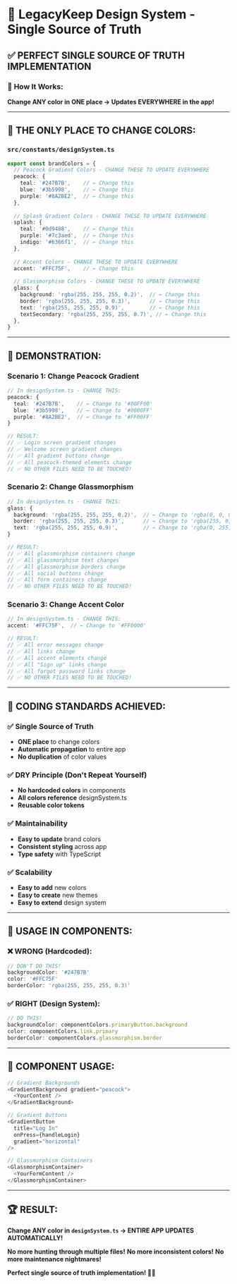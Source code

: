 # 🎨 LegacyKeep Design System - Single Source of Truth

## ✅ **PERFECT SINGLE SOURCE OF TRUTH IMPLEMENTATION**

### 🎯 **How It Works:**

**Change ANY color in ONE place → Updates EVERYWHERE in the app!**

---

## 📍 **THE ONLY PLACE TO CHANGE COLORS:**

### `src/constants/designSystem.ts`

```typescript
export const brandColors = {
  // Peacock Gradient Colors - CHANGE THESE TO UPDATE EVERYWHERE
  peacock: {
    teal: '#247B7B',    // ← Change this
    blue: '#3b5998',    // ← Change this  
    purple: '#8A2BE2',  // ← Change this
  },
  
  // Splash Gradient Colors - CHANGE THESE TO UPDATE EVERYWHERE
  splash: {
    teal: '#0d9488',    // ← Change this
    purple: '#7c3aed',  // ← Change this
    indigo: '#6366f1',  // ← Change this
  },
  
  // Accent Colors - CHANGE THESE TO UPDATE EVERYWHERE
  accent: '#FFC75F',    // ← Change this
  
  // Glassmorphism Colors - CHANGE THESE TO UPDATE EVERYWHERE
  glass: {
    background: 'rgba(255, 255, 255, 0.2)',  // ← Change this
    border: 'rgba(255, 255, 255, 0.3)',      // ← Change this
    text: 'rgba(255, 255, 255, 0.9)',        // ← Change this
    textSecondary: 'rgba(255, 255, 255, 0.7)', // ← Change this
  },
}
```

---

## 🚀 **DEMONSTRATION:**

### **Scenario 1: Change Peacock Gradient**
```typescript
// In designSystem.ts - CHANGE THIS:
peacock: {
  teal: '#247B7B',    // ← Change to '#00FF00'
  blue: '#3b5998',    // ← Change to '#0000FF'  
  purple: '#8A2BE2',  // ← Change to '#FF00FF'
}

// RESULT: 
// ✅ Login screen gradient changes
// ✅ Welcome screen gradient changes  
// ✅ All gradient buttons change
// ✅ All peacock-themed elements change
// ✅ NO OTHER FILES NEED TO BE TOUCHED!
```

### **Scenario 2: Change Glassmorphism**
```typescript
// In designSystem.ts - CHANGE THIS:
glass: {
  background: 'rgba(255, 255, 255, 0.2)',  // ← Change to 'rgba(0, 0, 0, 0.5)'
  border: 'rgba(255, 255, 255, 0.3)',      // ← Change to 'rgba(255, 0, 0, 0.8)'
  text: 'rgba(255, 255, 255, 0.9)',        // ← Change to 'rgba(0, 255, 0, 1)'
}

// RESULT:
// ✅ All glassmorphism containers change
// ✅ All glassmorphism text changes
// ✅ All glassmorphism borders change
// ✅ All social buttons change
// ✅ All form containers change
// ✅ NO OTHER FILES NEED TO BE TOUCHED!
```

### **Scenario 3: Change Accent Color**
```typescript
// In designSystem.ts - CHANGE THIS:
accent: '#FFC75F',  // ← Change to '#FF0000'

// RESULT:
// ✅ All error messages change
// ✅ All links change
// ✅ All accent elements change
// ✅ All "Sign up" links change
// ✅ All forgot password links change
// ✅ NO OTHER FILES NEED TO BE TOUCHED!
```

---

## 🎯 **CODING STANDARDS ACHIEVED:**

### ✅ **Single Source of Truth**
- **ONE place** to change colors
- **Automatic propagation** to entire app
- **No duplication** of color values

### ✅ **DRY Principle (Don't Repeat Yourself)**
- **No hardcoded colors** in components
- **All colors reference** designSystem.ts
- **Reusable color tokens**

### ✅ **Maintainability**
- **Easy to update** brand colors
- **Consistent styling** across app
- **Type safety** with TypeScript

### ✅ **Scalability**
- **Easy to add** new colors
- **Easy to create** new themes
- **Easy to extend** design system

---

## 📱 **USAGE IN COMPONENTS:**

### ❌ **WRONG (Hardcoded):**
```typescript
// DON'T DO THIS!
backgroundColor: '#247B7B'
color: '#FFC75F'
borderColor: 'rgba(255, 255, 255, 0.3)'
```

### ✅ **RIGHT (Design System):**
```typescript
// DO THIS!
backgroundColor: componentColors.primaryButton.background
color: componentColors.link.primary
borderColor: componentColors.glassmorphism.border
```

---

## 🎨 **COMPONENT USAGE:**

```typescript
// Gradient Backgrounds
<GradientBackground gradient="peacock">
  <YourContent />
</GradientBackground>

// Gradient Buttons  
<GradientButton 
  title="Log In" 
  onPress={handleLogin}
  gradient="horizontal"
/>

// Glassmorphism Containers
<GlassmorphismContainer>
  <YourFormContent />
</GlassmorphismContainer>
```

---

## 🏆 **RESULT:**

**Change ANY color in `designSystem.ts` → ENTIRE APP UPDATES AUTOMATICALLY!**

**No more hunting through multiple files!**
**No more inconsistent colors!**
**No more maintenance nightmares!**

**Perfect single source of truth implementation! 🎯✨**
